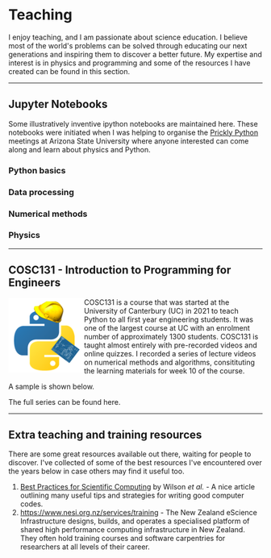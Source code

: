 # Teaching

I enjoy teaching, and I am passionate about science education. I believe most of the world's problems can be solved through educating our next generations and inspiring them to discover a better future.
My expertise and interest is in physics and programming and some of the resources I have created can be found in this section.

---

## Jupyter Notebooks
Some illustratively inventive ipython notebooks are maintained here.
These notebooks were initiated when I was helping to organise the [Prickly Python](http://prickly-pythons.github.io/) meetings at Arizona State University where anyone interested can come along and learn about physics and Python.

### Python basics

### Data processing

### Numerical methods

### Physics

---

## COSC131 - Introduction to Programming for Engineers
<img align="left" src="figs/teaching_cosc131.png" width="150"> 

COSC131 is a course that was started at the University of Canterbury (UC) in 2021 to teach Python to all first year engineering students. It was one of the largest course at UC with an enrolment number of approximately 1300 students. COSC131 is taught almost entirely with pre-recorded videos and online quizzes. I recorded a series of lecture videos on numerical methods and algorithms, consitituting the learning materials for week 10 of the course.

A sample is shown below.

The full series can be found here.




---

## Extra teaching and training resources
There are some great resources available out there, waiting for people to discover.
I've collected of some of the best resources I've encountered over the years below in case others may find it useful too.

1. [Best Practices for Scientific Computing](https://doi.org/10.1371/journal.pbio.1001745) by Wilson _et al._ - A nice article outlining many useful tips and strategies for writing good computer codes.
2. https://www.nesi.org.nz/services/training - The New Zealand eScience Infrastructure designs, builds, and operates a specialised platform of shared high performance computing infrastructure in New Zealand. They often hold training courses and software carpentries for researchers at all levels of their career.







